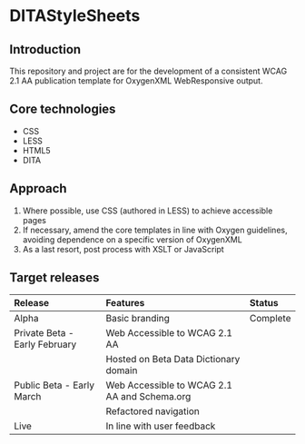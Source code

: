 # DITAStyleSheets
## Introduction
This repository and project are for the development of a consistent WCAG 2.1 AA publication template for OxygenXML WebResponsive output.
## Core technologies
* CSS
* LESS
* HTML5
* DITA
## Approach
1. Where possible, use CSS (authored in LESS) to achieve accessible pages
1. If necessary, amend the core templates in line with Oxygen guidelines, avoiding dependence on a specific version of OxygenXML
1. As a last resort, post process with XSLT or JavaScript
## Target releases

|Release|Features|Status|
|:------|:-------|:-----|
|Alpha|Basic branding|Complete|
|Private Beta - Early February|Web Accessible to WCAG 2.1 AA||
||Hosted on Beta Data Dictionary domain||
|Public Beta - Early March|Web Accessible to WCAG 2.1 AA and Schema.org||
|                         |Refactored navigation||
|Live|In line with user feedback||
